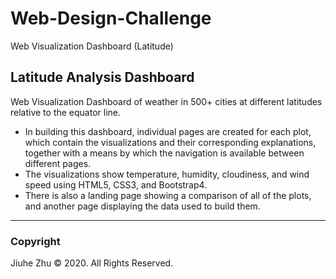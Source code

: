 # Web-Design-Challenge
Web Visualization Dashboard (Latitude)
## Latitude Analysis Dashboard
Web Visualization Dashboard of weather in 500+ cities at different latitudes relative to the equator line.

* In building this dashboard, individual pages are created for each plot, which contain the visualizations and their corresponding explanations, together with a means by which the navigation is available between different pages.
* The visualizations show temperature, humidity, cloudiness, and wind speed using HTML5, CSS3, and Bootstrap4.
* There is also a landing page showing a comparison of all of the plots, and another page displaying the data used to build them.

---
### Copyright
Jiuhe Zhu © 2020. All Rights Reserved.
